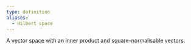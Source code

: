 ```yaml
---
type: definition
aliases:
  - Hilbert space
---
```

A vector space with an inner product and square-normalisable vectors.